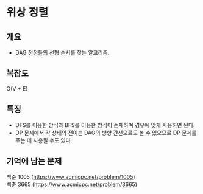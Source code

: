 # 위상 정렬

## 개요
* DAG 정점들의 선형 순서를 찾는 알고리즘.

## 복잡도
O(V + E)

## 특징
* DFS를 이용한 방식과 BFS를 이용한 방식이 존재하며 경우에 맞게 사용하면 된다.
* DP 문제에서 각 상태의 전이는 DAG의 방향 간선으로도 볼 수 있으므로 DP 문제를 푸는 데 사용될 수도 있다.

## 기억에 남는 문제
백준 1005 (https://www.acmicpc.net/problem/1005)  
백준 3665 (https://www.acmicpc.net/problem/3665)
